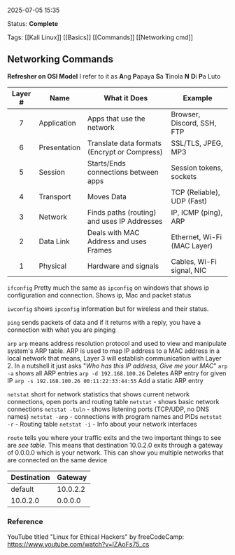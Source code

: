 2025-07-05 15:35

Status: **Complete**

Tags: 
[[Kali Linux]]
[[Basics]]
[[Commands]]
[[Networking cmd]]

## Networking Commands
**Refresher on OSI Model**
I refer to it as **A**ng **P**apaya **S**a **T**inola **N** **D**i **P**a Luto

| **Layer #** | **Name**     | **What it Does**                             | **Example**                 |
| :---------: | ------------ | -------------------------------------------- | --------------------------- |
|      7      | Application  | Apps that use the network                    | Browser, Discord, SSH, FTP  |
|      6      | Presentation | Translate data formats (Encrypt or Compress) | SSL/TLS, JPEG, MP3          |
|      5      | Session      | Starts/Ends connections between apps         | Session tokens, sockets     |
|      4      | Transport    | Moves Data                                   | TCP (Reliable), UDP (Fast)  |
|      3      | Network      | Finds paths (routing) and uses IP Addresses  | IP, ICMP (ping), ARP        |
|      2      | Data Link    | Deals with MAC Address and uses Frames       | Ethernet, Wi-Fi (MAC Layer) |
|      1      | Physical     | Hardware and signals                         | Cables, Wi-Fi signal, NIC   |

`ifconfig`
	Pretty much the same as `ipconfig` on windows that shows ip configuration and connection. Shows ip, Mac and packet status

`iwconfig`
	shows `ipconfig` information but for wireless and their status. 

`ping`
	sends packets of data and if it returns with a reply, you have a connection with what you are pinging

`arp`
	`arp` means address resolution protocol and used to view and manipulate system's ARP table. ARP is used to map IP address to a MAC address in a local network that means, Layer 3 will establish communication with Layer 2. In a nutshell it just asks "*Who has this IP address, Give me your MAC*"
		`arp -a` shows all ARP entries
		`arp -d 192.168.100.26` Deletes ARP entry for given IP
		`arp -s 192.168.100.26 00:11:22:33:44:55` Add a static ARP entry

`netstat`
	short for network statistics that shows current network connections, open ports and routing table
		`netstat` - shows basic network connections
		`netstat -tuln` - shows listening ports (TCP/UDP, no DNS names)
		`netstat -anp` - connections with program names and PIDs
		`netstat -r` - Routing table
		`netstat -i` - Info about your network interfaces

`route`
	tells you where your traffic exits and the two important things to see are *see table*. This means that destination 10.0.2.0 exits through a gateway of 0.0.0.0 which is your network. This can show you multiple networks that are connected on the same device
	
| Destination | Gateway  |
| ----------- | -------- |
| default     | 10.0.2.2 |
| 10.0.2.0    | 0.0.0.0  |


### Reference
YouTube titled "Linux for Ethical Hackers" by freeCodeCamp: https://www.youtube.com/watch?v=lZAoFs75_cs